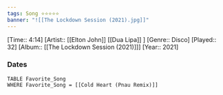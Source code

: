 ```yaml
---
tags: Song ⭐⭐⭐⭐⭐ 
banner: "![[The Lockdown Session (2021).jpg]]"
---
```

[Time:: 4:14]
[Artist:: [[Elton John]] [[Dua Lipa]] ]
[Genre:: Disco]
[Played:: 32]
[Album:: [[The Lockdown Session (2021)]]]
[Year:: 2021]
### Dates
````dataview
TABLE Favorite_Song
WHERE Favorite_Song = [[Cold Heart (Pnau Remix)]]
````